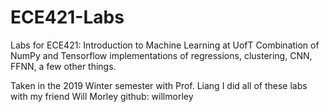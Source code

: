 # ECE421-Labs
Labs for ECE421: Introduction to Machine Learning at UofT
Combination of NumPy and Tensorflow implementations of regressions, clustering, CNN, FFNN, a few other things.

Taken in the 2019 Winter semester with Prof. Liang
I did all of these labs with my friend Will Morley github: willmorley
